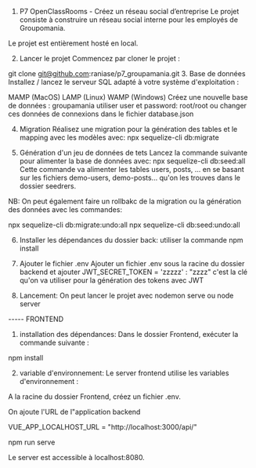 1. P7 OpenClassRooms - Créez un réseau social d’entreprise
Le projet consiste à construire un réseau social interne pour les employés de Groupomania.

Le projet est entièrement hosté en local.

2. Lancer le projet
Commencez par cloner le projet :

git clone git@github.com:raniase/p7_groupamania.git
3. Base de données
Installez / lancez le serveur SQL adapté à votre système d'exploitation :

MAMP (MacOS)
LAMP (Linux)
WAMP (Windows)
Créez une nouvelle base de données : groupamania utiliser user et password: root/root ou changer ces données de connexions dans le fichier database.json

4. Migration
Réalisez une migration pour la génération des tables et le mapping avec les modèles avec:
npx sequelize-cli db:migrate

5. Génération d'un jeu de données de tets
Lancez la commande suivante pour alimenter la base de données avec: npx sequelize-cli db:seed:all Cette commande va alimenter les tables users, posts, ... en se basant sur les fichiers demo-users, demo-posts... qu'on les trouves dans le dossier seedrers.

NB: On peut également faire un rollbakc de la migration ou la génération des données avec les commandes:

npx sequelize-cli db:migrate:undo:all npx sequelize-cli db:seed:undo:all

6. Installer les dépendances du dossier back:
utiliser la commande npm install

7. Ajouter le fichier .env
Ajouter un fichier .env sous la racine du dossier backend et ajouter JWT_SECRET_TOKEN = 'zzzzz' : "zzzz" c'est la clé qu'on va utiliser pour la génération des tokens avec JWT

8. Lancement:
On peut lancer le projet avec nodemon serve ou node server

----- FRONTEND
1. installation des dépendances:
Dans le dossier Frontend, exécuter la commande suivante :

npm install

2. variable d'environnement:
Le server frontend utilise les variables d'environnement :

A la racine du dossier Frontend, créez un fichier .env.

On ajoute l'URL de l"application backend

VUE_APP_LOCALHOST_URL = "http://localhost:3000/api/"

npm run serve

Le server est accessible à localhost:8080.
